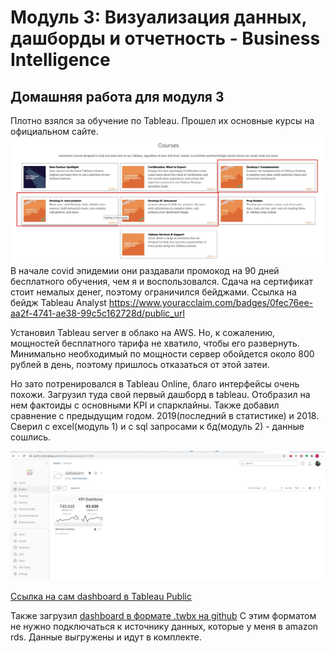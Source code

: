 # Модуль 3: Визуализация данных, дашборды и отчетность - Business Intelligence

## Домашняя работа для модуля 3
Плотно взялся за обучение по Tableau.
Прошел их основные курсы на официальном сайте. 
![image](https://github.com/freemastera/data-engineering-homework/blob/master/DE-101/Module3/img/1.jpg)
В начале covid эпидемии они раздавали промокод на 90 дней бесплатного обучения, чем я и воспользовался.
Сдача на сертификат стоит немалых денег, поэтому ограничился бейджами.
Ссылка на бейдж Tableau Analyst
https://www.youracclaim.com/badges/0fec76ee-aa2f-4741-ae38-99c5c162728d/public_url


Установил Tableau server в облако на AWS. Но, к сожалению, мощностей бесплатного тарифа не хватило, чтобы его развернуть.
Минимально необходимый по мощности сервер обойдется около 800 рублей в день, поэтому пришлось отказаться от этой затеи. 

Но зато потренировался в Tableau Online, благо интерфейсы очень похожи.
Загрузил туда свой первый дашборд в tableau. 
Отобразил на нем фактоиды с основными KPI и спарклайны. Также добавил сравнение с предыдущим годом. 2019(последний в статистике) и 2018.
Сверил с excel(модуль 1) и с sql запросами к бд(модуль 2) - данные сошлись.

![image](https://github.com/freemastera/data-engineering-homework/blob/master/DE-101/Module3/img/2.jpg)


[Ссылка на сам dashboard в Tableau Public](https://public.tableau.com/views/datalearn-tableau-superstore-kpi/KPIDashboard?:language=en&:display_count=y&publish=yes&:origin=viz_share_link)

Также загрузил [dashboard в формате .twbx на github](https://github.com/freemastera/data-engineering-homework/blob/master/DE-101/Module3/datalearn-tableau-superstore-kpi.twbx)
С этим форматом не нужно подключаться к источнику данных, которые у меня в amazon rds. Данные выгружены и идут в комплекте.
